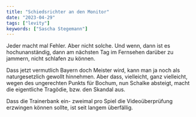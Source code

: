 ```yaml
---
title: "Schiedsrichter an den Monitor"
date: "2023-04-29"
tags: ["levity"]
keywords: ["Sascha Stegemann"]
---
```

Jeder macht mal Fehler. Aber nicht solche. Und wenn, dann ist es hochunanständig, dann am nächsten Tag im Fernsehen darüber zu jammern, nicht schlafen zu können. 

Dass jetzt vermutlich Bayern doch Meister wird, kann man ja noch als naturgesetzlich gewollt hinnehmen. Aber dass, vielleicht, ganz vielleicht, wegen des ungerechten Punkts für Bochum, nun Schalke absteigt, macht die eigentliche Tragödie, bzw. den Skandal aus.

Dass die Trainerbank ein- zweimal pro Spiel die Videoüberprüfung erzwingen können sollte, ist seit langem überfällig.